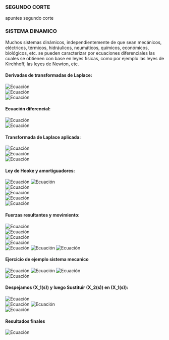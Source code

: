 
### SEGUNDO CORTE
apuntes segundo corte

### SISTEMA DINAMICO
Muchos sistemas dinámicos, independientemente de que sean mecánicos, eléctricos, térmicos, hidráulicos, neumáticos, químicos, económicos, biológicos, etc. se pueden caracterizar por ecuaciones diferenciales las cuales se obtienen con base en leyes físicas, como por ejemplo las leyes de Kirchhoff, las leyes de Newton, etc.

#### Derivadas de transformadas de Laplace:
![Ecuación](https://latex.codecogs.com/svg.latex?\color{white}f'(t)%20=%20sf(s)%20-%20f(0))  
![Ecuación](https://latex.codecogs.com/svg.latex?\color{white}f''(t)%20=%20s^2f(s)%20-%20f(0)%20-%20f'(0))  
![Ecuación](https://latex.codecogs.com/svg.latex?\color{white}f'''(t)%20=%20s^3f(s)%20-%20s^2f(0)%20-%20sf'(0)%20-%20f''(0))

#### Ecuación diferencial:
![Ecuación](https://latex.codecogs.com/svg.latex?\color{white}x''%20+%202x'%20+%205x%20=%203)  
![Ecuación](https://latex.codecogs.com/svg.latex?\color{white}x(0)%20=%200;%20x'(0)%20=%200)  

#### Transformada de Laplace aplicada:
![Ecuación](https://latex.codecogs.com/svg.latex?\color{white}(s^2x(s))%20+%202(5x(s))%20+%205x(s)%20=%203)  
![Ecuación](https://latex.codecogs.com/svg.latex?\color{white}xs(s^2%20+%202s%20+%205)%20=%203)  
![Ecuación](https://latex.codecogs.com/svg.latex?\color{white}xs%20=%20\frac{3}{s(s^2%20+%202s%20+%205)})

#### Ley de Hooke y amortiguadores:
![Ecuación](https://latex.codecogs.com/svg.latex?\color{white}f%20=%20kx%20=%20k(x_1%20-%20x_2))  
![Ecuación](https://latex.codecogs.com/svg.latex?\color{white}ff%20=%20k_1%20\cdot%20y')  
![Ecuación](https://latex.codecogs.com/svg.latex?\color{white}f%20=%20bx'%20=%20b(x_1'%20-%20x_2'))  
![Ecuación](https://latex.codecogs.com/svg.latex?\color{white}f_r%20=%20k_2%20\cdot%20x)  
![Ecuación](https://latex.codecogs.com/svg.latex?\color{white}ff%20=%20k_2%20\cdot%20v_m)  
![Ecuación](https://latex.codecogs.com/svg.latex?\color{white}f%20=%20m%20\cdot%20a)

#### Fuerzas resultantes y movimiento:
![Ecuación](https://latex.codecogs.com/svg.latex?\color{white}u%20-%20f_r%20-%20ff%20=%20m%20\cdot%20a)  
![Ecuación](https://latex.codecogs.com/svg.latex?\color{white}f_r%20=%20k_2%20\cdot%20y(t))  
![Ecuación](https://latex.codecogs.com/svg.latex?\color{white}ff%20=%20k_1%20\cdot%20y'(t))  
![Ecuación](https://latex.codecogs.com/svg.latex?\color{white}a%20=%20y''(t))  
![Ecuación](https://latex.codecogs.com/svg.latex?\color{white}u(t)%20-%20(k_2%20\cdot%20y(t))%20-%20(k_1%20\cdot%20y'(t))%20+%20fg%20=%20m%20\cdot%20a)  
![Ecuación](https://latex.codecogs.com/svg.latex?\color{white}u(t)%20+%20(m%20\cdot%20g)%20-%20(k_2%20\cdot%20y(t))%20-%20(k_1%20\cdot%20y'(t))%20=%20m%20\cdot%20a)  
![Ecuación](https://latex.codecogs.com/svg.latex?\color{white}u(t)%20+%20(m%20\cdot%20g)%20-%20(k_2%20\cdot%20y(t))%20-%20(k_1%20\cdot%20y'(t))%20=%20m%20\cdot%20y''(t))


#### Ejercicio de ejemplo sistema mecanico   
![Ecuación](https://latex.codecogs.com/svg.latex?\color{white}m_1\ddot{x}_1=(k_2(x_1-x_2))+(m_1g)-(k_1(x_1))+(b\dot{x_1}))   
![Ecuación](https://latex.codecogs.com/svg.latex?\color{white}m_2\ddot{x}_2=u(t)+(m_2g)-(k_2(x_2-x_1)))  
![Ecuación](https://latex.codecogs.com/svg.latex?\color{white}0.1X_1(s)-0.3X_2(s)+98-0.1sX(s)=10s^2X(s))  
![Ecuación](https://latex.codecogs.com/svg.latex?\color{white}549-0.3X_1(s)+0.3X_2(s)=5s^2X(s))

#### **Despejamos** \(X_1(s)\) y luego Sustituir \(X_2(s)\) en \(X_1(s)\): 
![Ecuación](https://latex.codecogs.com/svg.latex?\color{white}X_1(s)=\frac{10s^2X(s)+0.1sX(s)-98+0.3X_2(s)}{0.1})  
![Ecuación](https://latex.codecogs.com/svg.latex?\color{white}X_1(s)=100s^2X(s)+sX(s)-980+3X_2(s))
![Ecuación](https://latex.codecogs.com/svg.latex?\color{white}X_1(s)=100s^2X(s)+sX(s)-980+3\left(\frac{-25s^2X(s)}{3}-\frac{sX(s)}{2}+1405\right))  
![Ecuación](https://latex.codecogs.com/svg.latex?\color{white}X_1(s)=-75s^2X(s)-0.5sX(s)+3235)

#### Resultados finales
![Ecuación](https://latex.codecogs.com/svg.latex?\color{white}X_2(s)=-\frac{25s^2X(s)}{3}-\frac{sX(s)}{2}+1405)
